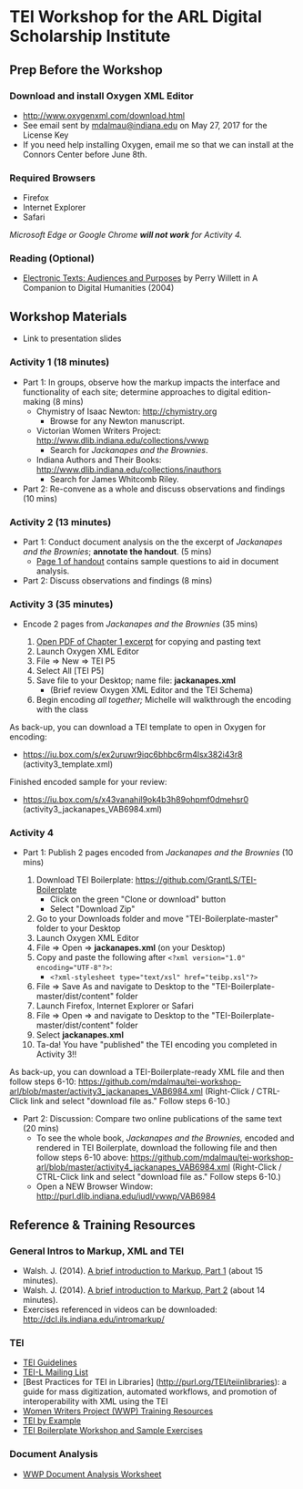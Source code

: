 # TEI Workshop for the ARL Digital Scholarship Institute  

## Prep Before the Workshop

### Download and install Oxygen XML Editor
* http://www.oxygenxml.com/download.html
* See email sent by mdalmau@indiana.edu on May 27, 2017 for the License Key 
* If you need help installing Oxygen, email me so that we can install at the Connors Center before June 8th. 

### Required Browsers
* Firefox
* Internet Explorer
* Safari

*Microsoft Edge or Google Chrome **will not work** for Activity 4.* 

### Reading (Optional)
* [Electronic Texts: Audiences and Purposes](http://www.digitalhumanities.org/companion/view?docId=blackwell/9781405103213/9781405103213.xml&chunk.id=ss1-3-6&toc.depth=1&toc.id=ss1-3-6&brand=9781405103213_brand) by Perry Willett in A Companion to Digital Humanities (2004)

## Workshop Materials

* Link to presentation slides

### Activity 1 (18 minutes)
* Part 1: In groups, observe how the markup impacts the interface and functionality of each site; determine approaches to digital edition-making (8 mins)
  * Chymistry of Isaac Newton: http://chymistry.org
     * Browse for any Newton manuscript.
  * Victorian Women Writers Project: http://www.dlib.indiana.edu/collections/vwwp
    * Search for *Jackanapes and the Brownies*.
  * Indiana Authors and Their Books: http://www.dlib.indiana.edu/collections/inauthors
    * Search for James Whitcomb Riley. 
* Part 2: Re-convene as a whole and discuss observations and findings (10 mins)

### Activity 2 (13 minutes)
* Part 1: Conduct document analysis on the the excerpt of *Jackanapes and the Brownies*; **annotate the handout**. (5 mins)
  * [Page 1 of handout](https://github.com/mdalmau/tei-workshop-arl/blob/master/activity2_jackanapes_VAB6984_docanalysis.pdf)  contains sample questions to aid in document analysis.
* Part 2: Discuss observations and findings (8 mins)

### Activity 3 (35 minutes)
* Encode 2 pages from *Jackanapes and the Brownies* (35 mins)

  1. [Open PDF of Chapter 1 excerpt](https://github.com/mdalmau/tei-workshop-arl/blob/master/activity3_jackanapes_VAB6984_encoding.pdf) for copying and pasting text  
  2. Launch Oxygen XML Editor 
  3. File => New => TEI P5 
  4. Select All [TEI P5]
  5. Save file to your Desktop; name file: **jackanapes.xml**
     * (Brief review Oxygen XML Editor and the TEI Schema)
  6. Begin encoding *all together;* Michelle will walkthrough the encoding with the class

As back-up, you can download a TEI template to open in Oxygen for encoding:
* https://iu.box.com/s/ex2uruwr9iqc6bhbc6rm4lsx382i43r8 (activity3_template.xml) 

Finished encoded sample for your review:
* https://iu.box.com/s/x43vanahil9ok4b3h89ohpmf0dmehsr0 (activity3_jackanapes_VAB6984.xml)

### Activity 4 
* Part 1: Publish 2 pages encoded from *Jackanapes and the Brownies* (10 mins)

  1. Download TEI Boilerplate: https://github.com/GrantLS/TEI-Boilerplate
     * Click on the green "Clone or download" button
     * Select "Download Zip"
  2. Go to your Downloads folder and move "TEI-Boilerplate-master" folder to your Desktop
  3. Launch Oxygen XML Editor
  4. File => Open => **jackanapes.xml** (on your Desktop)
  5. Copy and paste the following after ```<?xml version="1.0" encoding="UTF-8"?>```:
     * ```<?xml-stylesheet type="text/xsl" href="teibp.xsl"?>```
  6. File => Save As and navigate to Desktop to the "TEI-Boilerplate-master/dist/content" folder
  7. Launch Firefox, Internet Explorer or Safari
  8. File => Open => and navigate to Desktop to the "TEI-Boilerplate-master/dist/content" folder
  9. Select **jackanapes.xml**
  10. Ta-da! You have "published" the TEI encoding you completed in Activity 3!!
    
As back-up, you can download a TEI-Boilerplate-ready XML file and then follow steps 6-10: 
https://github.com/mdalmau/tei-workshop-arl/blob/master/activity3_jackanapes_VAB6984.xml (Right-Click / CTRL-Click link and select "download file as." Follow steps 6-10.) 

* Part 2: Discussion: Compare two online publications of the same text (20 mins)
  * To see the whole book, *Jackanapes and the Brownies,* encoded and rendered in TEI Boilerplate, download the following file and then follow steps 6-10 above: https://github.com/mdalmau/tei-workshop-arl/blob/master/activity4_jackanapes_VAB6984.xml (Right-Click / CTRL-Click link and select "download file as." Follow steps 6-10.) 
  * Open a NEW Browser Window: http://purl.dlib.indiana.edu/iudl/vwwp/VAB6984

## Reference & Training Resources

### General Intros to Markup, XML and TEI
* Walsh. J. (2014). [A brief introduction to Markup, Part 1](https://www.youtube.com/watch?v=Z2Nsq613uHk) (about 15 minutes).
* Walsh. J. (2014). [A brief introduction to Markup, Part 2](https://www.youtube.com/watch?v=JhhKyyP0e18) (about 14 minutes).
* Exercises referenced in videos can be downloaded: http://dcl.ils.indiana.edu/intromarkup/

### TEI
* [TEI Guidelines](http://www.tei-c.org/release/doc/tei-p5-doc/en/html/)
* [TEI-L Mailing List](https://listserv.brown.edu/archives/cgi-bin/wa?SUBED1=tei-l&A=1)
* [Best Practices for TEI in Libraries] (http://purl.org/TEI/teiinlibraries): a guide for mass digitization, automated workflows, and promotion of interoperability with XML using the TEI
* [Women Writers Project (WWP) Training Resources](https://www.wwp.northeastern.edu/outreach/resources/index.html)
* [TEI by Example](http://teibyexample.org/)
* [TEI Boilerplate Workshop and Sample Exercises](http://dcl.slis.indiana.edu/teibpws/)

### Document Analysis 
* [WWP Document Analysis Worksheet](https://www.wwp.northeastern.edu/outreach/seminars/_current/handouts/document_analysis.xhtml)




